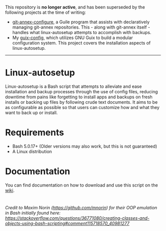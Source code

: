This repository is **no longer active**, and has been superseded by the following projects at the time of writing:
- [git-annex-configure](https://github.com/aurtzy/git-annex-configure), a Guile program that assists with declaratively managing git-annex repositories. This - along with git-annex itself - handles what linux-autosetup attempts to accomplish with backups.
- My [guix-config](https://github.com/aurtzy/guix-config), which utilizes GNU Guix to build a modular configuration system. This project covers the installation aspects of linux-autosetup.

---

# Linux-autosetup
Linux-autosetup is a Bash script that attempts to alleviate and ease installation and backup processes through the use of config files, reducing downtime from pains like forgetting to install apps and backups on fresh installs or backing up files by following crude text documents. It aims to be as configurable as possible so that users can customize how and what they want to back up or install.

# Requirements
- Bash 5.0.17+ (Older versions may also work, but this is not guaranteed)
- A Linux distribution

# Documentation
You can find documentation on how to download and use this script on the [wiki](https://github.com/aurtzy/linux-autosetup/wiki).

#
*Credit to Maxim Norin (https://github.com/mnorin) for their OOP emulation in Bash initially found here: https://stackoverflow.com/questions/36771080/creating-classes-and-objects-using-bash-scripting#comment115718570_40981277*
